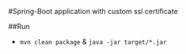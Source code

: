 #Spring-Boot application with custom ssl certificate


##Run
* `mvn clean package` & `java -jar target/*.jar`